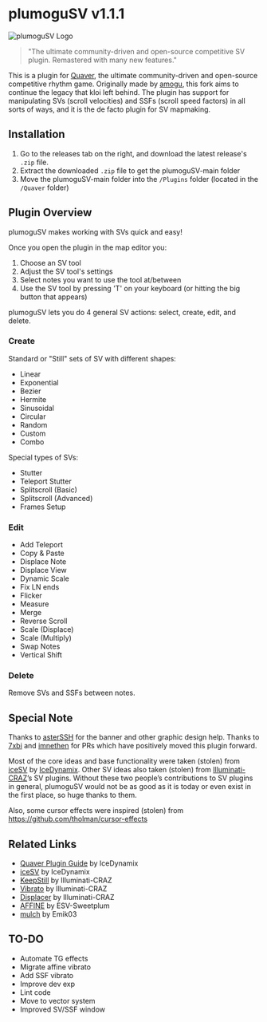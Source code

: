 # plumoguSV v1.1.1
<img src="./logo.png" alt="plumoguSV Logo">

> "The ultimate community-driven and open-source competitive SV plugin. Remastered with many new features."

This is a plugin for [Quaver](https://github.com/Quaver), the ultimate community-driven and open-source competitive rhythm game. Originally made by [amogu](https://github.com/kloi34), this fork aims to continue the legacy that kloi left behind. The plugin has support for manipulating SVs (scroll velocities) and SSFs (scroll speed factors) in all sorts of ways, and it is the de facto plugin for SV mapmaking.

## Installation
1. Go to the releases tab on the right, and download the latest release's `.zip` file.
2. Extract the downloaded `.zip` file to get the plumoguSV-main folder
3. Move the plumoguSV-main folder into the `/Plugins` folder (located in the `/Quaver` folder)

## Plugin Overview 
plumoguSV makes working with SVs quick and easy!

Once you open the plugin in the map editor you:
1. Choose an SV tool
2. Adjust the SV tool's settings
3. Select notes you want to use the tool at/between
4. Use the SV tool by pressing 'T' on your keyboard (or hitting the big button that appears)

plumoguSV lets you do 4 general SV actions: select, create, edit, and delete.

### Create
Standard or "Still" sets of SV with different shapes:
* Linear
* Exponential
* Bezier
* Hermite
* Sinusoidal
* Circular
* Random
* Custom
* Combo

Special types of SVs:
* Stutter
* Teleport Stutter
* Splitscroll (Basic)
* Splitscroll (Advanced)
* Frames Setup

### Edit
* Add Teleport
* Copy & Paste
* Displace Note
* Displace View
* Dynamic Scale
* Fix LN ends
* Flicker
* Measure
* Merge
* Reverse Scroll
* Scale (Displace)
* Scale (Multiply)
* Swap Notes
* Vertical Shift

### Delete
Remove SVs and SSFs between notes.

## Special Note
Thanks to [asterSSH](https://github.com/asterssh) for the banner and other graphic design help. Thanks to [7xbi](https://github.com/7xbi) and [imnethen](https://github.com/imnethen) for PRs which have positively moved this plugin forward.

Most of the core ideas and base functionality were taken (stolen) from [iceSV](https://github.com/IceDynamix/iceSV) by [IceDynamix](https://github.com/IceDynamix).
Other SV ideas also taken (stolen) from [Illuminati-CRAZ](https://github.com/Illuminati-CRAZ)’s SV plugins.
Without these two people’s contributions to SV plugins in general, plumoguSV would not be as good as it is today or even exist in the first place, so huge thanks to them.

Also, some cursor effects were inspired (stolen) from https://github.com/tholman/cursor-effects

## Related Links
* [Quaver Plugin Guide](https://github.com/IceDynamix/QuaverPluginGuide/blob/master/quaver_plugin_guide.md) by IceDynamix
* [iceSV](https://github.com/IceDynamix/iceSV) by IceDynamix
* [KeepStill](https://github.com/Illuminati-CRAZ/KeepStill) by Illuminati-CRAZ
* [Vibrato](https://github.com/Illuminati-CRAZ/Vibrato) by Illuminati-CRAZ
* [Displacer](https://github.com/Illuminati-CRAZ/Displacer) by Illuminati-CRAZ
* [AFFINE](https://github.com/ESV-Sweetplum/AFFINE) by ESV-Sweetplum
* [mulch](https://github.com/Emik03/mulch) by Emik03

## TO-DO
* Automate TG effects
* Migrate affine vibrato
* Add SSF vibrato
* Improve dev exp
* Lint code
* Move to vector system
* Improved SV/SSF window
